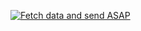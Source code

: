 [![Fetch data and send ASAP](https://github.com/commoodor/lvckpool/actions/workflows/php.yml/badge.svg)](https://github.com/commoodor/lvckpool/actions/workflows/php.yml)
